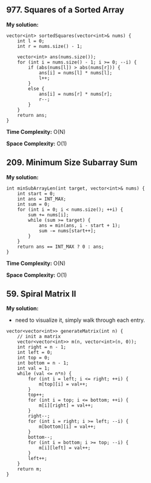 ## 977. Squares of a Sorted Array

**My solution:** 

```
vector<int> sortedSquares(vector<int>& nums) {
    int l = 0;
    int r = nums.size() - 1;

    vector<int> ans(nums.size());
    for (int i = nums.size() - 1; i >= 0; --i) {
        if (abs(nums[l]) > abs(nums[r])) {
            ans[i] = nums[l] * nums[l];
            l++;
        }
        else {
            ans[i] = nums[r] * nums[r];
            r--;
        }
    }
    return ans;
}
```

**Time Complexity:**  O(N)

**Space Complexity:**  O(1)


## 209. Minimum Size Subarray Sum

**My solution:** 


```
int minSubArrayLen(int target, vector<int>& nums) {
    int start = 0;
    int ans = INT_MAX;
    int sum = 0;
    for (int i = 0; i < nums.size(); ++i) {
        sum += nums[i];
        while (sum >= target) {
            ans = min(ans, i - start + 1);
            sum -= nums[start++];
        }
    }
    return ans == INT_MAX ? 0 : ans;
}
```  
       
**Time Complexity:**  O(N)

**Space Complexity:**  O(1)

## 59. Spiral Matrix II

**My solution:** 
- need to visualize it, simply walk through each entry.

```
vector<vector<int>> generateMatrix(int n) {
    // init a matrix
    vector<vector<int>> m(n, vector<int>(n, 0));
    int right = n - 1;
    int left = 0;
    int top = 0;
    int bottom = n - 1;
    int val = 1;
    while (val <= n*n) {
        for (int i = left; i <= right; ++i) {
            m[top][i] = val++;
        }
        top++;
        for (int i = top; i <= bottom; ++i) {
            m[i][right] = val++;
        }
        right--;
        for (int i = right; i >= left; --i) {
            m[bottom][i] = val++;
        }
        bottom--;
        for (int i = bottom; i >= top; --i) {
            m[i][left] = val++;
        }
        left++;
    }
    return m;
}
```